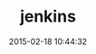---
layout: post
title:  "jenkins"
repo:   "cowboyd/jenkins.rb"
date:   2015-02-18 10:44:32
gemurl: http://github.com/cowboyd/jenkins.rb
---